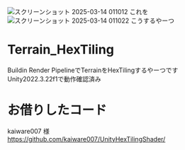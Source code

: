 
![スクリーンショット 2025-03-14 011012](https://github.com/user-attachments/assets/955a1c97-45ef-4ab4-8f1b-d94d2e0d8d50)
これを
![スクリーンショット 2025-03-14 011022](https://github.com/user-attachments/assets/20a5eeaf-c128-4384-9eac-a5595f4cc862)
こうするやーつ
  
  
# Terrain_HexTiling
Buildin Render PipelineでTerrainをHexTilingするやーつです  
Unity2022.3.22f1で動作確認済み  
  
  
# お借りしたコード  
kaiware007 様  
https://github.com/kaiware007/UnityHexTilingShader/  
